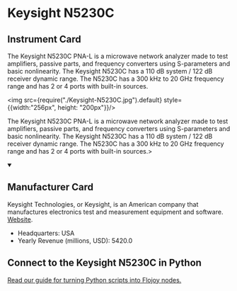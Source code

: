 
# Keysight N5230C

## Instrument Card

<div className="flex">

<div>

The Keysight N5230C PNA-L is a microwave network analyzer made to test amplifiers, passive parts, and frequency converters using S-parameters and basic nonlinearity. The Keysight N5230C has a 110 dB system / 122 dB receiver dynamic range. The N5230C has a 300 kHz to 20 GHz frequency range and has 2 or 4 ports with built-in sources.

</div>

<img src={require("./Keysight-N5230C.jpg").default} style={{width:"256px", height: "200px"}}/>

</div>

The Keysight N5230C PNA-L is a microwave network analyzer made to test amplifiers, passive parts, and frequency converters using S-parameters and basic nonlinearity. The Keysight N5230C has a 110 dB system / 122 dB receiver dynamic range. The N5230C has a 300 kHz to 20 GHz frequency range and has 2 or 4 ports with built-in sources.>

<details open>
<summary><h2>Manufacturer Card</h2></summary>

Keysight Technologies, or Keysight, is an American company that manufactures electronics test and measurement equipment and software. <a href="https://www.keysight.com/us/en/home.html">Website</a>.

<ul>
  <li>Headquarters: USA</li>
  <li>Yearly Revenue (millions, USD): 5420.0</li>
</ul>
</details>

## Connect to the Keysight N5230C in Python

[Read our guide for turning Python scripts into Flojoy nodes.](https://docs.flojoy.ai/custom-nodes/creating-custom-node/)


